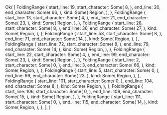 Ok(
    [
        FoldingRange {
            start_line: 19,
            start_character: Some(
                8,
            ),
            end_line: 20,
            end_character: Some(
                66,
            ),
            kind: Some(
                Region,
            ),
        },
        FoldingRange {
            start_line: 13,
            start_character: Some(
                4,
            ),
            end_line: 21,
            end_character: Some(
                23,
            ),
            kind: Some(
                Region,
            ),
        },
        FoldingRange {
            start_line: 28,
            start_character: Some(
                8,
            ),
            end_line: 36,
            end_character: Some(
                27,
            ),
            kind: Some(
                Region,
            ),
        },
        FoldingRange {
            start_line: 53,
            start_character: Some(
                8,
            ),
            end_line: 71,
            end_character: Some(
                14,
            ),
            kind: Some(
                Region,
            ),
        },
        FoldingRange {
            start_line: 72,
            start_character: Some(
                8,
            ),
            end_line: 79,
            end_character: Some(
                14,
            ),
            kind: Some(
                Region,
            ),
        },
        FoldingRange {
            start_line: 22,
            start_character: Some(
                4,
            ),
            end_line: 99,
            end_character: Some(
                23,
            ),
            kind: Some(
                Region,
            ),
        },
        FoldingRange {
            start_line: 2,
            start_character: Some(
                0,
            ),
            end_line: 3,
            end_character: Some(
                66,
            ),
            kind: Some(
                Region,
            ),
        },
        FoldingRange {
            start_line: 5,
            start_character: Some(
                0,
            ),
            end_line: 99,
            end_character: Some(
                23,
            ),
            kind: Some(
                Region,
            ),
        },
        FoldingRange {
            start_line: 101,
            start_character: Some(
                0,
            ),
            end_line: 104,
            end_character: Some(
                8,
            ),
            kind: Some(
                Region,
            ),
        },
        FoldingRange {
            start_line: 106,
            start_character: Some(
                0,
            ),
            end_line: 109,
            end_character: Some(
                15,
            ),
            kind: Some(
                Region,
            ),
        },
        FoldingRange {
            start_line: 111,
            start_character: Some(
                0,
            ),
            end_line: 115,
            end_character: Some(
                14,
            ),
            kind: Some(
                Region,
            ),
        },
    ],
)